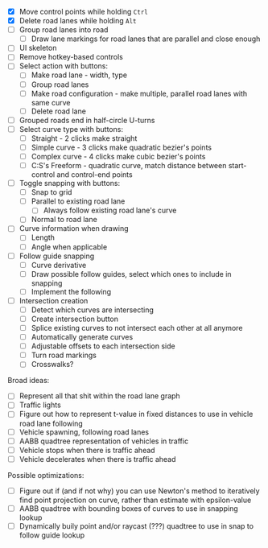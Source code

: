 - [x] Move control points while holding `Ctrl`
- [x] Delete road lanes while holding `Alt`
- [ ] Group road lanes into road
    - [ ] Draw lane markings for road lanes that are parallel and close enough
- [ ] UI skeleton
- [ ] Remove hotkey-based controls
- [ ] Select action with buttons:
    - [ ] Make road lane - width, type
    - [ ] Group road lanes
    - [ ] Make road configuration - make multiple, parallel road lanes with same curve
    - [ ] Delete road lane
- [ ] Grouped roads end in half-circle U-turns
- [ ] Select curve type with buttons:
    - [ ] Straight - 2 clicks make straight
    - [ ] Simple curve - 3 clicks make quadratic bezier's points
    - [ ] Complex curve - 4 clicks make cubic bezier's points
    - [ ] C:S's Freeform - quadratic curve, match distance between start-control and control-end points
- [ ] Toggle snapping with buttons:
    - [ ] Snap to grid
    - [ ] Parallel to existing road lane
        - [ ] Always follow existing road lane's curve
    - [ ] Normal to road lane
- [ ] Curve information when drawing
    - [ ] Length
    - [ ] Angle when applicable
- [ ] Follow guide snapping
    - [ ] Curve derivative
    - [ ] Draw possible follow guides, select which ones to include in snapping
    - [ ] Implement the following
- [ ] Intersection creation
    - [ ] Detect which curves are intersecting
    - [ ] Create intersection button
    - [ ] Splice existing curves to not intersect each other at all anymore
    - [ ] Automatically generate curves
    - [ ] Adjustable offsets to each intersection side
    - [ ] Turn road markings
    - [ ] Crosswalks?

Broad ideas:
- [ ] Represent all that shit within the road lane graph
- [ ] Traffic lights
- [ ] Figure out how to represent t-value in fixed distances to use in vehicle road lane following
- [ ] Vehicle spawning, following road lanes
- [ ] AABB quadtree representation of vehicles in traffic
- [ ] Vehicle stops when there is traffic ahead
- [ ] Vehicle decelerates when there is traffic ahead

Possible optimizations:
- [ ] Figure out if (and if not why) you can use Newton's method to iteratively find point projection on curve, rather than estimate with epsilon-value
- [ ] AABB quadtree with bounding boxes of curves to use in snapping lookup
- [ ] Dynamically buily point and/or raycast (???) quadtree to use in snap to follow guide lookup

